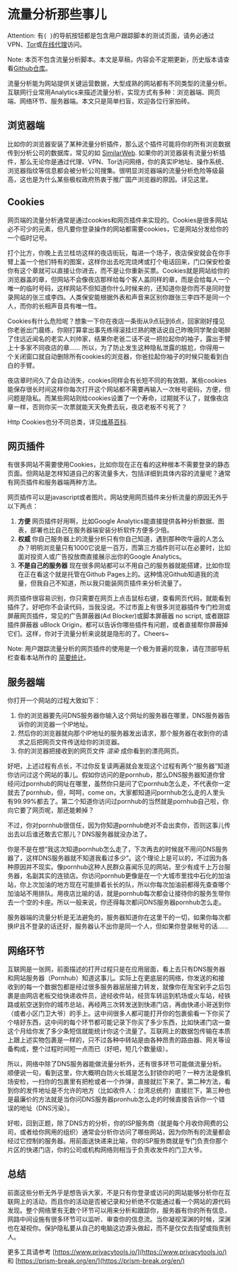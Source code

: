 # 流量分析那些事儿

Attention: 有`{ }`的导航按钮都是包含用户跟踪脚本的测试页面，请务必通过VPN、[Tor](https://www.torproject.org/download/)或[在线代理](https://hidester.com/proxy/)访问。

Note: 本页不包含流量分析脚本。本文是草稿，内容会不定期更新，历史版本请查看[Github仓库](https://github.com/diymysite/analytics/raw/master/pages/analytics.md)。

流量分析能为网站提供关键运营数据，大型成熟的网站都有不同类型的流量分析。互联网行业常用Analytics来描述流量分析，实现方式有多种：浏览器端、网页端、网络环节、服务器端。本文只是简单扫盲，欢迎各位行家拍砖。

## 浏览器端
比如你的浏览器安装了某种流量分析插件，那么这个插件可能将你的所有浏览数据传到分析公司的数据库，常见的如 [SimilarWeb](https://similarweb.com/). 如果你的浏览器装有流量分析插件，那么无论你是通过代理、VPN、Tor访问网络，你的真实IP地址、操作系统、浏览器指纹等信息都会被分析公司搜集。很明显浏览器端的流量分析危险等级最高，这也是为什么某些极权政府热衷于推广国产浏览器的原因。详见这里。

## Cookies
网页端的流量分析通常是通过cookies和网页插件来实现的。Cookies是很多网站必不可少的元素，但凡要你登录操作的网站都需要cookies，它是网站分发给你的一个临时记号。

打个比方，你晚上去兰桂坊这样的夜店街玩，每进一个场子，夜店保安就会在你手臂上盖一个他们特有的图案，这样你出去吃完烧烤或打个电话回来，门口保安检查你有这个章就可以直接让你进去，而不是让你重新买票。Cookies就是网站给你的浏览器盖的章，但网站不会像夜店那样给每个客人盖同样的章，而是会给每人一个唯一的临时号码，这样网站不但知道你什么时候来的，还知道你是你而不是同时登录网站的张三或李四。人类保安能根据外表和声音来区别你跟张三李四不是同一个人，而你的长相声音具有唯一性。

Cookies有什么危险呢？想象一下你在夜店一条街从9点玩到6点，回家刚好撞见你老爸出门晨练，你刚打算拿出事先练得滚挂烂熟的瞎话说自己昨晚同学聚会喝醉了住远近闻名的老实人刘帅家，结果你老爸二话不说一把拉起你的袖子，露出手臂上十多家不同夜店的章…… 所以，为了防止发生这种隐私泄露的尴尬，你得用一个关闭窗口就自动删除所有cookies的浏览器，你爸拉起你袖子的时候只能看到白白的手臂。

夜店章时间久了会自动消失，cookies同样会有长短不同的有效期，某些cookies能保存很长时间这样你每次打开这个网站都不需要再输入一次帐号密码，方便，但问题是隐私。而某些网站则给cookies设置了一个寿命，过期就不认了，就像夜店章一样，否则你买一次票就能天天免费去玩，夜店老板不亏死了？

Http Cookies也分不同总类，详见[维基百科](https://en.wikipedia.org/wiki/HTTP_cookie).

## 网页插件
有很多网站不需要使用Cookies，比如你现在正在看的这种根本不需要登录的静态页面。但网站是怎样知道自己的客流量多大，包括详细到具体内容的流量呢？通常有网页插件和服务器端两种方法。

网页插件可以是javascript或者图片。网站使用网页插件来分析流量的原因无外乎以下两点：
1. **方便** 网页插件好用啊，比如Google Analytics能直接提供各种分析数据、图表，部署也比自己在服务器端安装分析软件方便多少倍。
2. **权威** 你自己服务器上的流量分析只有你自己知道，遇到那种吹牛逼的人怎么办？明明浏览量只有1000它说是一百万，而第三方插件则可以在必要时，比如面对投资人或广告投放商直接展示出你的Google Analytics。
3. **不是自己的服务器** 现在很多网站都可以不用自己的服务器就能搭建，比如你现在正在看这个就是托管在Github Pages上的。这种情况Github知道我的流量，但我自己不知道，所以我只能装网页插件来分析流量了。

网页插件很容易识别，你只需要在网页上点击鼠标右键，查看网页代码，就能看到插件了。好吧你不会读代码，当我没说。不过市面上有很多浏览器插件专门检测或屏蔽网页插件，常见的广告屏蔽器(Ad Blocker)或脚本屏蔽器 no script, 或者跟踪插件屏蔽器 uBlock Origin，都可以告诉你哪些插件有问题，或者直接帮你屏蔽掉它们。这样，你对于流量分析来说就是隐形的了。Cheers~

Note: 用户跟踪流量分析的网页插件的使用是一个极为普遍的现象，请在顶部导航栏查看本站所作的 [简要统计](pages/tracking_stats.md)。

## 服务器端
你打开一个网站的过程大致如下：
1. 你的浏览器要先问DNS服务器你输入这个网址的服务器在哪里，DNS服务器告诉你的浏览器一个IP地址。
2. 然后你的浏览器就向那个IP地址的服务器发出请求，那个服务器在收到你的请求之后把网页文件传送给你的浏览器。
3. 你的浏览器把接收到的网页文件 _渲染_ 成你看到的漂亮网页。

好吧，上述过程有点长，不过你反复读两遍就会发现这个过程有两个“服务器”知道你访问过这个网站的事儿。假如你访问的是pornhub，那么DNS服务器知道你曾经问过pornhub的网址在哪里，虽然你只是问了它pornhub怎么走，不代表你一定就去了pornhub，但，呵呵，come on，大家都知道问pornhub怎么走的人里头有99.99%都去了。第二个知道你访问过pornhub的当然就是pornhub自己啦，你向它要了网页呢，那还能赖掉？

不过，你对pornhub很信任，因为你知道pornhub绝对不会出卖你，否则这事儿传出去以后谁还敢去它那儿？DNS服务器就没办法了。

你是不是在想“我这次知道pornhub怎么走了，下次再去的时候就不用问DNS服务器了，这样DNS服务器就不知道我看过多少”。这个理论上是可以的，不过因为各种原因并不现实。像pornhub这种人民群众喜闻乐见的网站，至少有成千上万台服务器，名副其实的连锁店。你访问pornhub更像是在一个大城市里找中石化的加油站，你上次加油的地方现在可能排着长长的队，所以你每次加油前都得先查查哪个加油站不用排队。用夜店比喻的话，就是pornhub每次都会让接待你的服务生带你去一个空的卡座。所以一般来说，你还得每次都问DNS服务器pornhub怎么走。

服务器端的流量分析是无法避免的，服务器知道你在这里干的一切，如果你每次都换IP且不登录的话还好，服务器认不出你是同一个人，但如果你登录帐号的话……

## 网络环节
互联网是一张网，前面描述的打开过程只是在应用层面，看上去只有DNS服务器和网站服务器（Pornhub）知道这事儿。实际上在更底层的网络，你发送的和接收到的每一个数据包都是经过很多服务器层层接力转发，就像你在淘宝剁手之后包裹是由网店老板交给快递收件员，途经收件站，经货车转运到机场或火车站，经铁路或航空送到你的城市总站，再经两三次转发送到快递门店，再由快递小哥送到你（或者小区门卫大爷）的手上。这中间很多人都可能打开你的包裹偷看一下你买了个啥好东西，这中间的每个环节都可能记录下你买了多少东西，比如快递门店一查这个月给你发了多少条短信就能统计你这个流量了。互联网上的数据包传输在本质上跟上述实物包裹是一样的，只不过各种中转站是由各种昂贵的路由器、网关等设备构成，整个过程时间短一点而已（好吧，短几个数量级）。

所以，网络中除了DNS服务器能做流量分析外，还有很多环节可能做流量分析。顺便说一句，看到这里，你大概明白防火长城是怎么封锁你的吧？一种方法是像机场安检，一扫你的包裹里有把枪或者一个炸弹，直接就拦下来了。第二种方法，看到你的发件地址是不允许的地方（比如收件人：台湾总统府）直接拦下，第三种也是最廉价的方法就是当你问DNS服务器pronhub怎么走的时候直接告诉你一个错误的地址（DNS污染）。

好啦，回到正题，除了DNS方的分析，你的ISP服务商（就是每个月收你网费的公司，或者给你网用的组织）通常会分析你访问了哪些网站，因为你所有的流量都会经过它控制的服务器。用前面送快递来比喻，你的ISP服务商就是专门负责你那个片区的快递门店，你的公司或机构网络则相当于负责收发件的门卫大爷。

## 总结
前面这些分析无外乎是想告诉大家，不是只有你登录或访问的网站能够分析你在互联网上的活动，而且你的活动是否被记录和分析绝不仅能通过看一个网站的源代码发现。整个网络里有无数个环节可以用来分析和跟踪你，服务器有你的所有信息，网路中间设施有很多环节可以监听、审查你的信息流。当你凝视深渊的时候，深渊也在凝视你。保护隐私要从自己的电脑这边源头做起，而不是仅仅去指望或指责别人。

更多工具请参考 [https://www.privacytools.io/](https://www.privacytools.io/) 和 [https://prism-break.org/en/](https://prism-break.org/en/)
